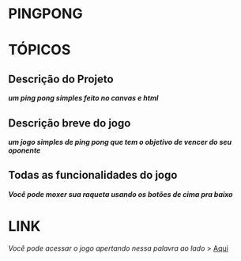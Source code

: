 # PINGPONG

# TÓPICOS

## Descrição do Projeto

***um ping pong simples feito no canvas e html***

## Descrição breve do jogo

***um jogo simples de ping pong que tem o objetivo de vencer do seu oponente***

## Todas as funcionalidades do jogo

***Você pode moxer sua raqueta usando os botões de cima pra baixo***

# LINK

*Você pode acessar o jogo apertando nessa palavra ao lado* > [Aqui](https://vercel.com/luiz-gustavos-projects-b6d3e629/pingponggame/HUAscPqT8LvYwgfTd76gieFSiV85)

